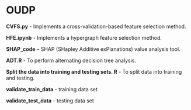 # OUDP
**CVFS.py** - Implements a cross-validation-based feature selection method.

**HFE.ipynb** - Implements a hypergraph feature selection method.

**SHAP_code** – SHAP (SHapley Additive exPlanations) value analysis tool.

**ADT.R** - To perform alternating decision tree analysis.

**Split the data into training and testing sets. R** - To split data into training and testing.

**validate_train_data** - training data set 

**validate_test_data** - testing data set
